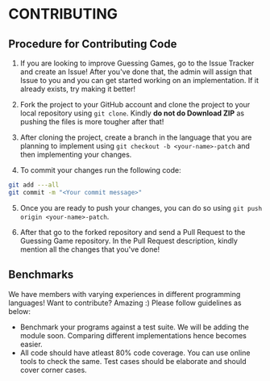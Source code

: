 # CONTRIBUTING

## Procedure for Contributing Code

1. If you are looking to improve Guessing Games, go to the Issue Tracker and create an Issue! After you've done that, the admin will assign that Issue to you and you can get started working on an implementation. If it already exists, try making it better!

2. Fork the project to your GitHub account and clone the project to your local repository using `git clone`. Kindly **do not do Download ZIP** as pushing the files is more tougher after that!

3. After cloning the project, create a branch in the language that you are planning to implement using `git checkout -b <your-name>-patch` and then implementing your changes.

4. To commit your changes run the following code:
```bash
git add ---all
git commit -m "<Your commit message>"
```

5. Once you are ready to push your changes, you can do so using `git push origin <your-name>-patch`.

6. After that go to the forked repository and send a Pull Request to the Guessing Game repository. In the Pull Request description, kindly mention all the changes that you've done!

## Benchmarks

We have members with varying experiences in different programming languages! Want to contribute? Amazing :) Please follow guidelines as below:

* Benchmark your programs against a test suite. We will be adding the module soon. Comparing different implementations hence becomes easier.
* All code should have atleast 80% code coverage. You can use online tools to check the same. Test cases should be elaborate and should cover corner cases.
